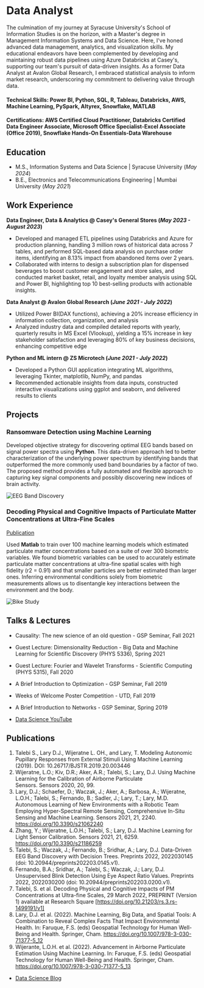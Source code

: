 # Data Analyst
The culmination of my journey at Syracuse University's School of Information Studies is on the horizon, with a Master's degree in Management Information Systems and Data Science. Here, I've honed advanced data management, analytics, and visualization skills. My educational endeavors have been complemented by developing and maintaining robust data pipelines using Azure Databricks at Casey's, supporting our team's pursuit of data-driven insights. As a former Data Analyst at Avalon Global Research, I embraced statistical analysis to inform market research, underscoring my commitment to delivering value through data. 

#### Technical Skills: Power BI, Python, SQL, R, Tableau, Databricks, AWS, Machine Learning, PySpark, Altyrex, Snowflake, MATLAB
#### Certifications: AWS Certified Cloud Practitioner, Databricks Certified Data Engineer Associate, Microsoft Office Specialist-Excel Associate (Office 2019), Snowflake Hands-On Essentials-Data Warehouse 

## Education						       		
- M.S., Information Systems and Data Science	| Syracuse University (_May 2024_)	 			        		
- B.E., Electronics and Telecommunications Engineering | Mumbai University (_May 2021_)

## Work Experience
**Data Engineer, Data & Analytics @ Casey's General Stores (_May 2023 - August 2023_)**
- Developed and managed ETL pipelines using Databricks and Azure for production planning, handling 3 million rows of historical data across 7 tables, and performed SQL-based data analysis on purchase order items, identifying an 8.13% impact from abandoned items over 2 years.
- Collaborated with interns to design a subscription plan for dispensed beverages to boost customer engagement and store sales, and conducted market basket, retail, and loyalty member analysis using SQL and Power BI, highlighting top 10 best-selling products with actionable insights.
  
**Data Analyst @ Avalon Global Research (_June 2021 - July 2022_)**
- Utilized Power BI(DAX functions), achieving a 20% increase efficiency in information collection, organization, and analysis
- Analyzed industry data and compiled detailed reports with yearly, quarterly results in MS Excel (Vlookup), yielding a 15% 
increase in key stakeholder satisfaction and leveraging 80% of key business decisions, enhancing competitive edge

**Python and ML intern @ ZS Microtech (_June 2021 - July 2022_)**
- Developed a Python GUI application integrating ML algorithms, leveraging Tkinter, matplotlib, NumPy, and pandas
- Recommended actionable insights from data inputs, constructed interactive visualizations using ggplot and seaborn, and 
delivered results to clients

## Projects
### Ransomware Detection using Machine Learning

Developed objective strategy for discovering optimal EEG bands based on signal power spectra using **Python**. This data-driven approach led to better characterization of the underlying power spectrum by identifying bands that outperformed the more commonly used band boundaries by a factor of two. The proposed method provides a fully automated and flexible approach to capturing key signal components and possibly discovering new indices of brain activity.

![EEG Band Discovery](/assets/img/eeg_band_discovery.jpeg)

### Decoding Physical and Cognitive Impacts of Particulate Matter Concentrations at Ultra-Fine Scales
[Publication](https://www.mdpi.com/1424-8220/22/11/4240)

Used **Matlab** to train over 100 machine learning models which estimated particulate matter concentrations based on a suite of over 300 biometric variables. We found biometric variables can be used to accurately estimate particulate matter concentrations at ultra-fine spatial scales with high fidelity (r2 = 0.91) and that smaller particles are better estimated than larger ones. Inferring environmental conditions solely from biometric measurements allows us to disentangle key interactions between the environment and the body.

![Bike Study](/assets/img/bike_study.jpeg)

## Talks & Lectures
- Causality: The new science of an old question - GSP Seminar, Fall 2021
- Guest Lecture: Dimensionality Reduction - Big Data and Machine Learning for Scientific Discovery (PHYS 5336), Spring 2021
- Guest Lecture: Fourier and Wavelet Transforms - Scientific Computing (PHYS 5315), Fall 2020
- A Brief Introduction to Optimization - GSP Seminar, Fall 2019
- Weeks of Welcome Poster Competition - UTD, Fall 2019
- A Brief Introduction to Networks - GSP Seminar, Spring 2019

- [Data Science YouTube](https://www.youtube.com/channel/UCa9gErQ9AE5jT2DZLjXBIdA)

## Publications
1. Talebi S., Lary D.J., Wijeratne L. OH., and Lary, T. Modeling Autonomic Pupillary Responses from External Stimuli Using Machine Learning (2019). DOI: 10.26717/BJSTR.2019.20.003446
2. Wijeratne, L.O.; Kiv, D.R.; Aker, A.R.; Talebi, S.; Lary, D.J. Using Machine Learning for the Calibration of Airborne Particulate Sensors. Sensors 2020, 20, 99.
3. Lary, D.J.; Schaefer, D.; Waczak, J.; Aker, A.; Barbosa, A.; Wijeratne, L.O.H.; Talebi, S.; Fernando, B.; Sadler, J.; Lary, T.; Lary, M.D. Autonomous Learning of New Environments with a Robotic Team Employing Hyper-Spectral Remote Sensing, Comprehensive In-Situ Sensing and Machine Learning. Sensors 2021, 21, 2240. https://doi.org/10.3390/s21062240
4. Zhang, Y.; Wijeratne, L.O.H.; Talebi, S.; Lary, D.J. Machine Learning for Light Sensor Calibration. Sensors 2021, 21, 6259. https://doi.org/10.3390/s21186259
5. Talebi, S.; Waczak, J.; Fernando, B.; Sridhar, A.; Lary, D.J. Data-Driven EEG Band Discovery with Decision Trees. Preprints 2022, 2022030145 (doi: 10.20944/preprints202203.0145.v1).
6. Fernando, B.A.; Sridhar, A.; Talebi, S.; Waczak, J.; Lary, D.J. Unsupervised Blink Detection Using Eye Aspect Ratio Values. Preprints 2022, 2022030200 (doi: 10.20944/preprints202203.0200.v1).
7. Talebi, S. et al. Decoding Physical and Cognitive Impacts of PM Concentrations at Ultra-fine Scales, 29 March 2022, PREPRINT (Version 1) available at Research Square [https://doi.org/10.21203/rs.3.rs-1499191/v1]
8. Lary, D.J. et al. (2022). Machine Learning, Big Data, and Spatial Tools: A Combination to Reveal Complex Facts That Impact Environmental Health. In: Faruque, F.S. (eds) Geospatial Technology for Human Well-Being and Health. Springer, Cham. https://doi.org/10.1007/978-3-030-71377-5_12
9. Wijerante, L.O.H. et al. (2022). Advancement in Airborne Particulate Estimation Using Machine Learning. In: Faruque, F.S. (eds) Geospatial Technology for Human Well-Being and Health. Springer, Cham. https://doi.org/10.1007/978-3-030-71377-5_13

- [Data Science Blog](https://medium.com/@shawhin)
